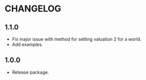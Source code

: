 # CHANGELOG

## 1.1.0

- Fix major issue with method for setting valuation 2 for a world.
- Add examples.

## 1.0.0

- Release package.
